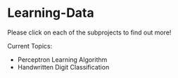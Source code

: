 # Learning-Data
Please click on each of the subprojects to find out more!

Current Topics:
- Perceptron Learning Algorithm
- Handwritten Digit Classification